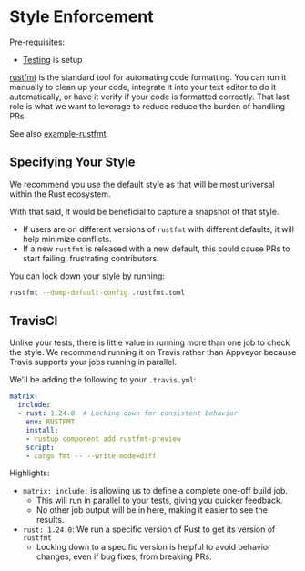 # Style Enforcement

Pre-requisites:
- [Testing](pr/testing.html) is setup

[rustfmt][rustfmt] is the standard tool for automating code formatting.  You
can run it manually to clean up your code, integrate it into your text editor
to do it automatically, or have it verify if your code is formatted correctly.
That last role is what we want to leverage to reduce reduce the burden of
handling PRs.

See also [example-rustfmt][example-rustfmt].

[example-rustfmt]: https://github.com/crate-ci/example-rustfmt
[rustfmt]: https://github.com/rust-lang-nursery/rustfmt

## Specifying Your Style

We recommend you use the default style as that will be most universal within the Rust ecosystem.

With that said, it would be beneficial to capture a snapshot of that style.
- If users are on different versions of `rustfmt` with different defaults, it will help minimize conflicts.
- If a new `rustfmt` is released with a new default, this could cause PRs to start failing, frustrating contributors.

You can lock down your style by running:
```bash
rustfmt --dump-default-config .rustfmt.toml
```

## TravisCI

Unlike your tests, there is little value in running more than one job to check
the style. We recommend running it on Travis rather than Appveyor because
Travis supports your jobs running in parallel.

We'll be adding the following to your `.travis.yml`:
```yml
matrix:
  include:
  - rust: 1.24.0  # Locking down for consistent behavior
    env: RUSTFMT
    install:
    - rustup component add rustfmt-preview
    script:
    - cargo fmt -- --write-mode=diff
```

Highlights:
- `matrix: include:` is allowing us to define a complete one-off build job.
  - This will run in parallel to your tests, giving you quicker feedback.
  - No other job output will be in here, making it easier to see the results.
- `rust: 1.24.0`: We run a specific version of Rust to get its version of `rustfmt`
  - Locking down to a specific version is helpful to avoid behavior changes, even if bug fixes, from breaking PRs.
